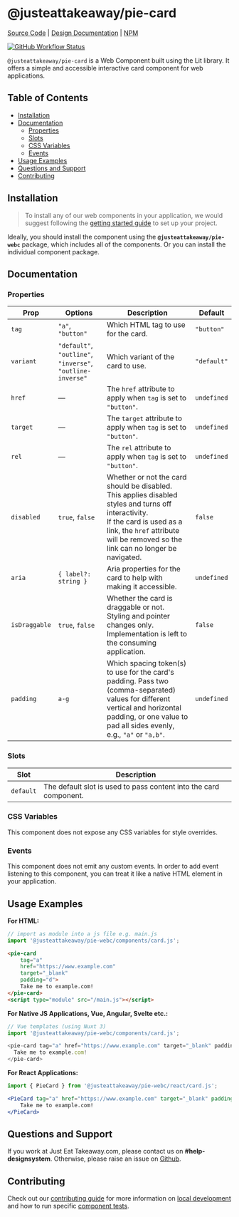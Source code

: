 # @justeattakeaway/pie-card
[Source Code](https://github.com/justeattakeaway/pie/tree/main/packages/components/pie-card) | [Design Documentation](https://pie.design/components/card) | [NPM](https://www.npmjs.com/package/@justeattakeaway/pie-card)

<p>
  <a href="https://www.npmjs.com/@justeattakeaway/pie-card">
    <img alt="GitHub Workflow Status" src="https://img.shields.io/npm/v/@justeattakeaway/pie-card.svg">
  </a>
</p>

`@justeattakeaway/pie-card` is a Web Component built using the Lit library. It offers a simple and accessible interactive card component for web applications.

## Table of Contents

- [Installation](#installation)
- [Documentation](#documentation)
  - [Properties](#properties)
  - [Slots](#slots)
  - [CSS Variables](#css-variables)
  - [Events](#events)
- [Usage Examples](#usage-examples)
- [Questions and Support](#questions-and-support)
- [Contributing](#contributing)

## Installation

> To install any of our web components in your application, we would suggest following the [getting started guide](https://webc.pie.design/?path=/docs/introduction-getting-started--docs) to set up your project.

Ideally, you should install the component using the **`@justeattakeaway/pie-webc`** package, which includes all of the components. Or you can install the individual component package.

## Documentation

### Properties
| Prop         | Options                                                                 | Description                                                                                                                                                                                                                                                                                                                                                                              | Default     |
|--------------|-------------------------------------------------------------------------|------------------------------------------------------------------------------------------------------------------------------------------------------------------------------------------------------------------------------------------------------------------------------------------------------------------------------------------------------------------------------------------|-------------|
| `tag`        | `"a"`, `"button"`                                                       | Which HTML tag to use for the card.                                                                                                                                                                                                                                                                                                                                                      | `"button"`  |
| `variant`    | `"default"`, `"outline"`, `"inverse"`, `"outline-inverse"`              | Which variant of the card to use.                                                                                                                                                                                                                                                                                                                                                         | `"default"` |
| `href`       | —                                                                       | The `href` attribute to apply when `tag` is set to `"button"`.                                                                                                                                                                                                                                                                                                                           | `undefined` |
| `target`     | —                                                                       | The `target` attribute to apply when `tag` is set to `"button"`.                                                                                                                                                                                                                                                                                                                         | `undefined` |
| `rel`        | —                                                                       | The `rel` attribute to apply when `tag` is set to `"button"`.                                                                                                                                                                                                                                                                                                                            | `undefined` |
| `disabled`   | `true`, `false`                                                         | Whether or not the card should be disabled. This applies disabled styles and turns off interactivity. <br /> If the card is used as a link, the `href` attribute will be removed so the link can no longer be navigated.                                                                                                                                                                 | `false`     |
| `aria`       | `{ label?: string }`                                                    | Aria properties for the card to help with making it accessible.                                                                                                                                                                                                                                                                                                                          | `undefined` |
| `isDraggable`| `true`, `false`                                                         | Whether the card is draggable or not. Styling and pointer changes only. Implementation is left to the consuming application.                                                                                                                                                                                                                                                              | `false`     |
| `padding`    | `a-g`                                                                   | Which spacing token(s) to use for the card's padding. Pass two (comma-separated) values for different vertical and horizontal padding, or one value to pad all sides evenly, e.g., `"a"` or `"a,b"`.                                                                                                                                                                                       | `undefined` |

### Slots
| Slot     | Description                                                       |
|----------|-------------------------------------------------------------------|
| `default`| The default slot is used to pass content into the card component. |

### CSS Variables
This component does not expose any CSS variables for style overrides.

### Events

This component does not emit any custom events. In order to add event listening to this component, you can treat it like a native HTML element in your application.

## Usage Examples

**For HTML:**

```js
// import as module into a js file e.g. main.js
import '@justeattakeaway/pie-webc/components/card.js';
```

```html
<pie-card
    tag="a"
    href="https://www.example.com"
    target="_blank"
    padding="d">
    Take me to example.com!
</pie-card>
<script type="module" src="/main.js"></script>
```

**For Native JS Applications, Vue, Angular, Svelte etc.:**

```js
// Vue templates (using Nuxt 3)
import '@justeattakeaway/pie-webc/components/card.js';

<pie-card tag="a" href="https://www.example.com" target="_blank" padding="d">
  Take me to example.com!
</pie-card>
```

**For React Applications:**

```jsx
import { PieCard } from '@justeattakeaway/pie-webc/react/card.js';

<PieCard tag="a" href="https://www.example.com" target="_blank" padding="d">
    Take me to example.com!
</PieCard>
```

## Questions and Support

If you work at Just Eat Takeaway.com, please contact us on **#help-designsystem**. Otherwise, please raise an issue on [Github](https://github.com/justeattakeaway/pie/issues).

## Contributing

Check out our [contributing guide](https://github.com/justeattakeaway/pie/wiki/Contributing-Guide) for more information on [local development](https://github.com/justeattakeaway/pie/wiki/Contributing-Guide#local-development) and how to run specific [component tests](https://github.com/justeattakeaway/pie/wiki/Contributing-Guide#testing).
